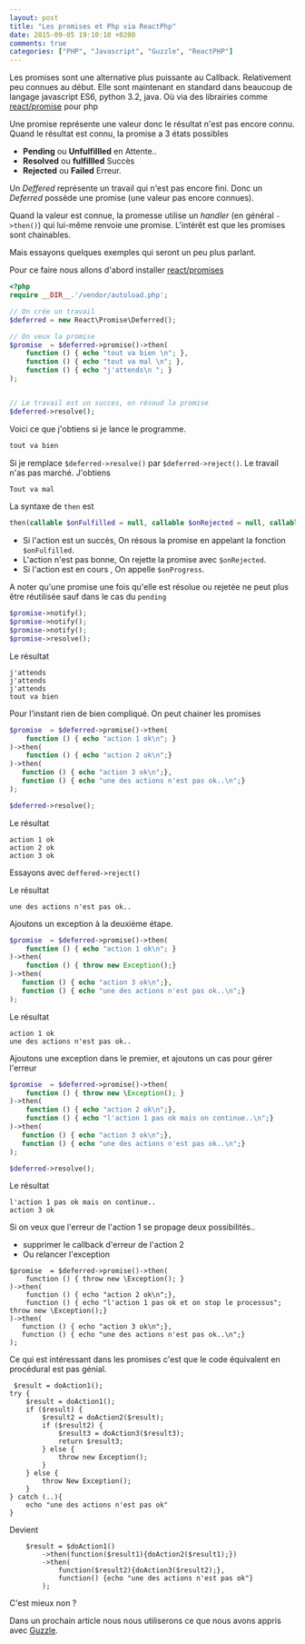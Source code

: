 ```yaml
---
layout: post
title: "Les promises et Php via ReactPhp"
date: 2015-09-05 19:10:10 +0200
comments: true
categories: ["PHP", "Javascript", "Guzzle", "ReactPHP"] 
---
```


Les promises sont une alternative plus puissante au Callback. Relativement peu connues au début. Elle sont maintenant en standard dans beaucoup de langage javascript ES6, python 3.2, java. Où via des librairies comme [react/promise](https://github.com/reactphp/promise) pour php

Une promise représente une valeur donc le résultat n'est pas encore connu.
Quand le résultat est connu,  la promise a 3 états possibles

 * **Pending** ou **Unfulfillled**  en Attente..
 * **Resolved** ou **fulfillled**  Succès
 * **Rejected** ou **Failed**  Erreur.
 
Un *Deffered* représente un travail qui n'est pas encore fini. Donc un *Deferred* possède une promise (une valeur pas encore connues).

Quand la valeur est connue, la promesse utilise un *handler* (en général `->then()`) qui lui-même renvoie une promise. L'intérêt est que les promises sont chainables.

Mais essayons quelques exemples qui seront un peu plus parlant.

Pour ce faire nous allons d'abord installer [react/promises](https://github.com/reactphp/promise)

```php
<?php
require __DIR__.'/vendor/autoload.php';

// On crée un travail
$deferred = new React\Promise\Deferred();

// On veux la promise
$promise  = $deferred->promise()->then(
    function () { echo "tout va bien \n"; },
    function () { echo "tout va mal \n"; },
    function () { echo "j'attends\n "; }
);


// Le travail est un succes, on résoud la promise
$deferred->resolve(); 
```

Voici ce que j'obtiens si je lance le programme.

```php
tout va bien
```

Si je remplace `$deferred->resolve()` par `$deferred->reject()`. Le travail n'as pas marché. J'obtiens 

```php
Tout va mal
```
 <!--more-->

La syntaxe de `then` est 

```php
then(callable $onFulfilled = null, callable $onRejected = null, callable $onProgress = null)
```

 * Si l'action est un succès, On résous la promise en appelant la fonction `$onFulfilled`.
 * L'action n'est pas bonne, On rejette la promise avec `$onRejected`.
 * Si l'action est en cours , On appelle `$onProgress`.

A noter qu'une promise une fois qu'elle est résolue ou rejetée ne peut plus être réutilisée sauf dans le cas du `pending`

```php
$promise->notify();
$promise->notify();
$promise->notify();
$promise->resolve();
```

Le résultat

```
j'attends
j'attends
j'attends
tout va bien
```

Pour l'instant rien de bien compliqué. On peut chainer les promises

```php 
$promise  = $deferred->promise()->then(
    function () { echo "action 1 ok\n"; }
)->then(
    function () { echo "action 2 ok\n";}
)->then(
   function () { echo "action 3 ok\n";},
   function () { echo "une des actions n'est pas ok..\n";}
);

$deferred->resolve();
```

Le résultat
```
action 1 ok
action 2 ok
action 3 ok
```

Essayons avec `deffered->reject()`

Le résultat 

```
une des actions n'est pas ok..
```

Ajoutons un exception à la deuxième étape.
```php 
$promise  = $deferred->promise()->then(
    function () { echo "action 1 ok\n"; }
)->then(
    function () { throw new Exception();}
)->then(
   function () { echo "action 3 ok\n";},
   function () { echo "une des actions n'est pas ok..\n";}
);

```

Le résultat
```
action 1 ok
une des actions n'est pas ok..
```

Ajoutons une exception dans le premier, et ajoutons un cas pour gérer l'erreur
```php
$promise  = $deferred->promise()->then(
    function () { throw new \Exception(); }
)->then(
    function () { echo "action 2 ok\n";},
    function () { echo "l'action 1 pas ok mais on continue..\n";}
)->then(
   function () { echo "action 3 ok\n";},
   function () { echo "une des actions n'est pas ok..\n";}
);

$deferred->resolve();
```

Le résultat
```
l'action 1 pas ok mais on continue..
action 3 ok
```

Si on veux que l'erreur de l'action 1 se propage deux possibilités..

 * supprimer le callback d'erreur de l'action 2
 * Ou relancer l'exception

```
$promise  = $deferred->promise()->then(
    function () { throw new \Exception(); }
)->then(
    function () { echo "action 2 ok\n";},
    function () { echo "l'action 1 pas ok et on stop le processus"; throw new \Exception();}
)->then(
   function () { echo "action 3 ok\n";},
   function () { echo "une des actions n'est pas ok..\n";}
);
```


Ce qui est intéressant dans les promises c'est que le code équivalent en procédural est pas génial.
```
 $result = doAction1();
try {
    $result = doAction1();
    if ($result) {
        $result2 = doAction2($result);
        if ($result2) {
            $result3 = doAction3($result3);
            return $result3;
        } else {
            throw new Exception();
        }
    } else {
        throw New Exception();
    }
} catch (..){
    echo "une des actions n'est pas ok"
}
```

Devient
```
    $result = $doAction1()
        ->then(function($result1){doAction2($result1);})
        ->then(
            function($result2){doAction3($result2);},
            function() {echo "une des actions n'est pas ok"}
        );
```

C'est mieux non ?

Dans un prochain article nous nous utiliserons ce que nous avons appris avec [Guzzle](http://guzzle.readthedocs.org/en/latest/).
